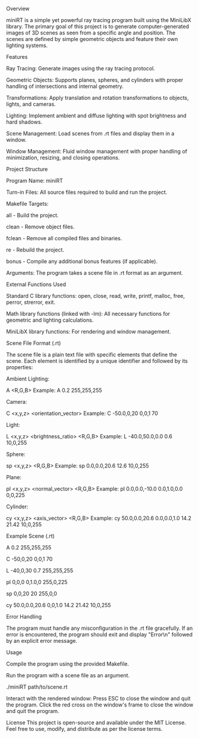 Overview

miniRT is a simple yet powerful ray tracing program built using the MiniLibX library. 
The primary goal of this project is to generate computer-generated images of 3D scenes as seen from a specific angle and position. 
The scenes are defined by simple geometric objects and feature their own lighting systems.


Features

Ray Tracing: Generate images using the ray tracing protocol.

Geometric Objects: Supports planes, spheres, and cylinders with proper handling of intersections and internal geometry.

Transformations: Apply translation and rotation transformations to objects, lights, and cameras.

Lighting: Implement ambient and diffuse lighting with spot brightness and hard shadows.

Scene Management: Load scenes from .rt files and display them in a window.

Window Management: Fluid window management with proper handling of minimization, resizing, and closing operations.


Project Structure

Program Name: miniRT

Turn-in Files: All source files required to build and run the project.

Makefile Targets:

all - Build the project.

clean - Remove object files.

fclean - Remove all compiled files and binaries.

re - Rebuild the project.

bonus - Compile any additional bonus features (if applicable).

Arguments: The program takes a scene file in .rt format as an argument.


External Functions Used

Standard C library functions: open, close, read, write, printf, malloc, free, perror, strerror, exit.

Math library functions (linked with -lm): All necessary functions for geometric and lighting calculations.

MiniLibX library functions: For rendering and window management.


Scene File Format (.rt)

The scene file is a plain text file with specific elements that define the scene. Each element is identified by a unique identifier and followed by its properties:

Ambient Lighting:

A <ratio> <R,G,B>
Example: A 0.2 255,255,255

Camera:

C <x,y,z> <orientation_vector> <FOV>
Example: C -50.0,0,20 0,0,1 70

Light:

L <x,y,z> <brightness_ratio> <R,G,B>
Example: L -40.0,50.0,0.0 0.6 10,0,255

Sphere:

sp <x,y,z> <diameter> <R,G,B>
Example: sp 0.0,0.0,20.6 12.6 10,0,255

Plane:

pl <x,y,z> <normal_vector> <R,G,B>
Example: pl 0.0,0.0,-10.0 0.0,1.0,0.0 0,0,225

Cylinder:

cy <x,y,z> <axis_vector> <diameter> <height> <R,G,B>
Example: cy 50.0,0.0,20.6 0.0,0.0,1.0 14.2 21.42 10,0,255

Example Scene (.rt)

A 0.2 255,255,255

C -50,0,20 0,0,1 70

L -40,0,30 0.7 255,255,255

pl 0,0,0 0,1.0,0 255,0,225

sp 0,0,20 20 255,0,0

cy 50.0,0.0,20.6 0,0,1.0 14.2 21.42 10,0,255


Error Handling

The program must handle any misconfiguration in the .rt file gracefully. 
If an error is encountered, the program should exit and display "Error\n" followed by an explicit error message.


Usage

Compile the program using the provided Makefile.

Run the program with a scene file as an argument.

./miniRT path/to/scene.rt

Interact with the rendered window:
Press ESC to close the window and quit the program.
Click the red cross on the window's frame to close the window and quit the program.

License
This project is open-source and available under the MIT License. Feel free to use, modify, and distribute as per the license terms.
